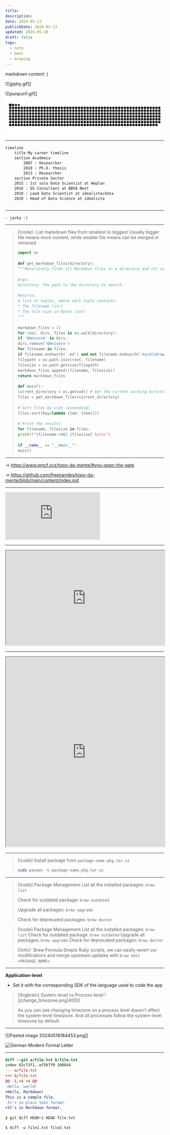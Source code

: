 ```yaml
---
title: 
description: 
date: 2024-05-13
publishDate: 2024-05-13
updated: 2024-05-18
draft: false
tags:
  - note
  - beer
  - brewing
---
```

 
markdown content :)

![[giphy.gif]]

![[punpun1.gif]]

<!-- Snek -->   
<p align="center">
<a href="https://gitstar-ranking.com/Lissy93" title="Snek 🐍"><img width="500" src="https://raw.githubusercontent.com/Lissy93/Lissy93/master/assets/github-snake.svg" /></a>
</p>

---

```mermaid
timeline
    title My career timeline
    section Academia
	    2007 : Researcher
	    2010 : Ph.D. thesis
	    2013 : Researcher
	section Private Sector
    2015 : 1st solo Data Scientist at Weplan
    2016 : DS Consultant at BBVA Next
    2018 : Lead Data Scientist at idealista/data
    2020 : Head of Data Science at idealista
    
```

---

```poetry
- jacky :)
```

---

>[!code]- List markdown files from smallest to biggest
> Usually bigger file means more content, while smaller file means can be merged or removed
> ```python
> import os
>
> def get_markdown_files(directory):
> """Recursively finds all Markdown files in a directory and its subdirectories.
>
> Args:
> directory: The path to the directory to search.
>
> Returns:
> A list of tuples, where each tuple contains:
> * The filename (str)
> * The file size in bytes (int)
> """
>
> markdown_files = []
> for root, dirs, files in os.walk(directory):
> if 'Omnivore' in dirs:
> dirs.remove('Omnivore')
> for filename in files:
> if filename.endswith('.md') and not filename.endswith('excalidraw.md'):
> filepath = os.path.join(root, filename)
> filesize = os.path.getsize(filepath)
> markdown_files.append((filename, filesize))
> return markdown_files
>
> def main():
> current_directory = os.getcwd() # Get the current working directory
> files = get_markdown_files(current_directory)
>
> # Sort files by size (ascending)
> files.sort(key=lambda item: item[1])
>
> # Print the results
> for filename, filesize in files:
> print(f"{filename:<40} {filesize} bytes")
>
> if __name__ == "__main__":
> main()
> ```


---

-> https://www.pmcf.xyz/topo-da-mente/#you-open-the-gate

-> https://github.com/freenandes/topo-da-mente/blob/main/content/index.md

---

<div class="onecompilerCode-wrapper">
<iframe
 class="onecompilerCode"
 frameBorder="0" src="https://en.wikipedia.org/wiki/Package_manager#Comparison_of_commands" 
 ></iframe>
 </div>

---

<iframe
  src="https://codepen.io/team/codepen/embed/preview/PNaGbb"
  style="width:100%; height:300px;"
></iframe>

---

<iframe
  src="https://en.wikipedia.org/wiki/Package_manager#Comparison_of_commands"
  style="width:100%; height:600px;"
></iframe>

---

>[!code] Install package from `package-name.pkg.tar.xz`
> ```bash
> sudo pacman -U package-name.pkg.tar.xz
> ```

---

>[!code] Package Management
> List all the installed packages: `brew list` 
> 
> Check for outdated package: `brew outdated`
> 
> Upgrade all packages: `brew upgrade`
> 
> Check for deprecated packages: `brew doctor`

>[!code] Package Management
> List all the installed packages: `brew list` 
> Check for outdated package: `brew outdated`
> Upgrade all packages: `brew upgrade`
> Check for deprecated packages: `brew doctor`

>[!info]- Brew Formula
> Simple Ruby scripts, we can easily revert our modifications and merge upstream updates with `brew edit <PACKAGE_NAME>`.

---

**Application-level**
- Set it with the corresponding SDK of the language used to code the app

>[!bigbrain] System-level vs Process-level
> ![[change_timezone.png|400]]
> 
> As you can see changing timezone on a process level doesn't affect the system-level timezone. And all processes follow the system-level timezone by default.

---

![[Pasted image 20240518184453.png]]

<img src="https://writelatex.s3.amazonaws.com/published_ver/6956.jpeg?X-Amz-Expires=14400&amp;X-Amz-Date=20240518T174205Z&amp;X-Amz-Algorithm=AWS4-HMAC-SHA256&amp;X-Amz-Credential=AKIAWJBOALPNFPV7PVH5/20240518/us-east-1/s3/aws4_request&amp;X-Amz-SignedHeaders=host&amp;X-Amz-Signature=830cff1b5f615abe331fefb07a6d6a3e2877aa036fcca4a6a6fe3f664fd58f52" alt="German Modern Formal Letter">

---

```diff  
diff --git a/file.txt b/file.txt  
index 62c73f1..ef5b7f9 100644  
--- a/file.txt  
+++ b/file.txt  
@@ -1,+4 +4 @@  
-Hello, world!  
+Hello, Markdown!  
This is a sample file.  
-It's in plain text format.  
+It's in Markdown format.  
```

`$ git diff HEAD~1 HEAD file.txt`

`$ diff -u file1.txt file2.txt`